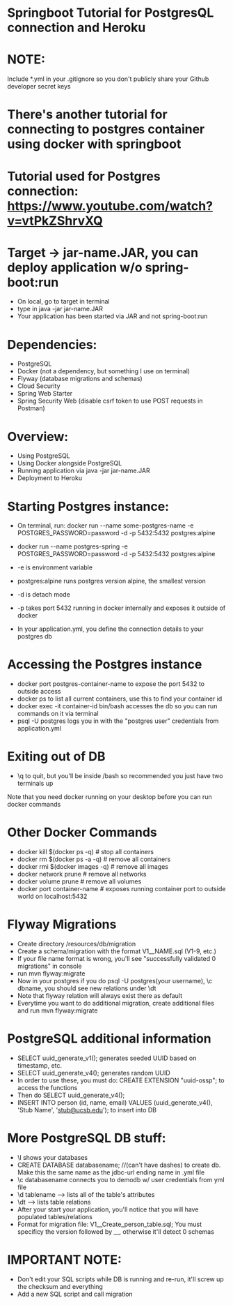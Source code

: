 # Springboot Tutorial for PostgresQL connection and Heroku

# NOTE: 
Include *.yml in your .gitignore so you don't publicly share your Github developer secret keys

# There's another tutorial for connecting to postgres container using docker with springboot

# Tutorial used for Postgres connection: https://www.youtube.com/watch?v=vtPkZShrvXQ

# Target -> jar-name.JAR, you can deploy application w/o spring-boot:run

* On local, go to target in terminal
* type in java -jar jar-name.JAR
* Your application has been started via JAR and not spring-boot:run

# Dependencies:

* PostgreSQL
* Docker (not a dependency, but something I use on terminal)
* Flyway (database migrations and schemas)
* Cloud Security
* Spring Web Starter
* Spring Security Web (disable csrf token to use POST requests in Postman)

# Overview:

* Using PostgreSQL
* Using Docker alongside PostgreSQL
* Running application via java -jar jar-name.JAR
* Deployment to Heroku

# Starting Postgres instance:

* On terminal, run: docker run --name some-postgres-name -e POSTGRES_PASSWORD=password -d -p 5432:5432 postgres:alpine
* docker run --name postgres-spring -e POSTGRES_PASSWORD=password -d -p 5432:5432 postgres:alpine

* -e is environment variable
* postgres:alpine runs postgres version alpine, the smallest version
* -d is detach mode
* -p takes port 5432 running in docker internally and exposes it outside of docker
* In your application.yml, you define the connection details to your postgres db

# Accessing the Postgres instance
* docker port postgres-container-name to expose the port 5432 to outside access
* docker ps to list all current containers, use this to find your container id
* docker exec -it container-id bin/bash accesses the db so you can run commands on it via terminal
* psql -U postgres logs you in with the "postgres user" credentials from application.yml

# Exiting out of DB
* \q to quit, but you'll be inside /bash so recommended you just have two terminals up

Note that you need docker running on your desktop before you can run docker commands

# Other Docker Commands
* docker kill $(docker ps -q) # stop all containers
* docker rm $(docker ps -a -q) # remove all containers 
* docker rmi $(docker images -q) # remove all images
* docker network prune # remove all networks
* docker volume prune # remove all volumes 
* docker port container-name # exposes running container port to outside world on localhost:5432

# Flyway Migrations
* Create directory /resources/db/migration
* Create a schema/migration with the format V1__NAME.sql (V1-9, etc.)
* If your file name format is wrong, you'll see "successfully validated 0 migrations" in console
* run mvn flyway:migrate
* Now in your postgres if you do psql -U postgres(your username), \c dbname, you should see new relations under \dt
* Note that  flyway relation will always exist there as default
* Everytime you want to do additional migration, create additional files and run mvn flyway:migrate

# PostgreSQL additional information
* SELECT uuid_generate_v1(); generates seeded UUID based on timestamp, etc.
* SELECT uuid_generate_v4(); generates random UUID
* In order to use these, you must do: CREATE EXTENSION "uuid-ossp"; to access the functions
* Then do SELECT uuid_generate_v4();
* INSERT INTO person (id, name, email) VALUES (uuid_generate_v4(), 'Stub Name', 'stub@ucsb.edu'); to insert into DB

# More PostgreSQL DB stuff:
* \l shows your databases
* CREATE DATABASE databasename; //(can't have dashes) to create db. Make this the same name as the jdbc-url ending name in .yml file 
* \c databasename connects you to demodb w/ user credentials from yml file
* \d tablename --> lists all of the table's attributes
* \dt --> lists table relations
* After your start your application, you'll notice that you will have populated tables/relations
* Format for migration file: V1__Create_person_table.sql; You must specificy the version followed by __, otherwise it'll detect 0 schemas

# IMPORTANT NOTE:
* Don't edit your SQL scripts while DB is running and re-run, it'll screw up the checksum and everything
* Add a new SQL script and call migration